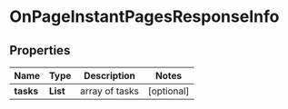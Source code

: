 # OnPageInstantPagesResponseInfo


## Properties

| Name | Type | Description | Notes |
|------------ | ------------- | ------------- | -------------|
**tasks** | **List<OnPageInstantPagesTaskInfo>** | array of tasks |[optional]|